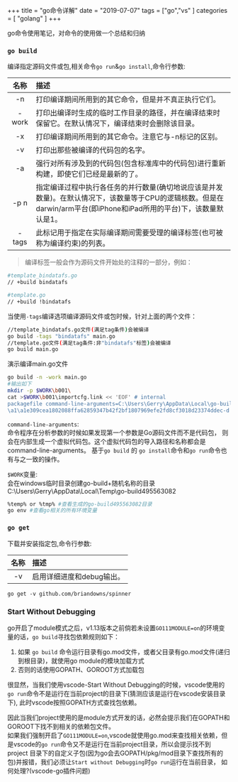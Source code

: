 +++
title = "go命令详解"
date = "2019-07-07"
tags = ["go","vs" ]
categories = [ "golang" ]
+++

go命令使用笔记，对命令的使用做一个总结和归纳
<!--more-->
### `go build`

编译指定源码文件或包,相关命令`go run`&`go install`,命令行参数:

|名称|描述|
|:-----:|:-----|
| -n    |打印编译期间所用到的其它命令，但是并不真正执行它们。|
| -work |打印出编译时生成的临时工作目录的路径，并在编译结束时保留它。在默认情况下，编译结束时会删除该目录。|
| -x    |打印编译期间所用到的其它命令。注意它与-n标记的区别。|
| -v    |打印出那些被编译的代码包的名字。|
|  -a   |强行对所有涉及到的代码包(包含标准库中的代码包)进行重新构建，即使它们已经是最新的了。|
| -p n  |指定编译过程中执行各任务的并行数量(确切地说应该是并发数量)。在默认情况下，该数量等于CPU的逻辑核数。但是在darwin/arm平台(即iPhone和iPad所用的平台)下，该数量默认是1。|
| -tags | 此标记用于指定在实际编译期间需要受理的编译标签(也可被称为编译约束)的列表。|

>编译标签一般会作为源码文件开始处的注释的一部分，例如：

```bash
#template_bindatafs.go
// +build bindatafs

#template.go
// +build !bindatafs
```

当使用`-tags`编译选项编译源码文件或包时候，针对上面的两个文件：

```bash
//template_bindatafs.go文件(满足tag条件)会被编译
go build -tags "bindatafs" main.go
//template.go文件(满足tag条件:非"bindatafs"标签)会被编译
go build main.go
```

演示编译main.go文件

```bash
go build -n -work main.go
#输出如下
mkdir -p $WORK\b001\
cat >$WORK\b001\importcfg.link << 'EOF' # internal
packagefile command-line-arguments=C:\Users\Gerry\AppData\Local\go-build
\a1\a1e309cea1802088ffa62859347b42f2bf1807969efe2fd8cf3018d23374ddec-d
```

`command-line-arguments`:  
命令程序在分析参数的时候如果发现第一个参数是Go源码文件而不是代码包，
则会在内部生成一个虚拟代码包。这个虚拟代码包的导入路径和名称都会是command-line-arguments。
基于`go build` 的 `go install`命令和`go run`命令也有与之一致的操作。  

`$WORK`变量:  
会在windows临时目录创建go-build+随机名称的目录C:\Users\Gerry\AppData\Local\Temp\go-build495563082

```bash
%temp% or %tmp% #查看生成的go-build495563082目录
go env #查看go相关的所有环境变量
```
### `go get`

下载并安装指定包,命令行参数:

|名称|描述|
|:-----:|:-----|
| -v    |启用详细进度和debug输出。|

```shell
go get -v github.com/briandowns/spinner
```

### Start Without Debugging

go开启了module模式之后，v1.13版本之前倘若未设置`GO111MODULE=on`的环境变量的话，`go build`寻找包依赖规则如下：

1. 如果 `go build` 命令运行目录有go.mod文件，或者父目录有go.mod文件(递归到根目录)，就使用go module的模块加载方式
2. 否则的话使用GOPATH、GOROOT方式加载包

很显然，当我们使用vscode-Start Without Debugging的时候，vscode使用的`go run`命令不是运行在当前project的目录下(猜测应该是运行在vscode安装目录下),
此时vscode按照GOPATH方式查找包依赖。  

因此当我们project使用的是module方式开发的话，必然会提示我们在GOPATH和GOROOT下找不到相关的依赖包文件。    
如果我们强制开启了`GO111MODULE=on`,vscode就使用go.mod来查找相关依赖，但是vscode的`go run`命令又不是运行在当前project目录，所以会提示找不到project
目录下的自定义子包(因为go会去GOPATH/pkg/mod目录下查找所有的包)并报错，我们必须让`Start without Debugging`时`go run`运行在当前目录，
如何处理?(vscode-go插件问题)
